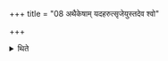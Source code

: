 +++
title = "08 अथैकेषाम् यदहरुत्सृजेयुस्तदेव श्वो"

+++

<details><summary>थिते</summary>

अथैकेषाम् । यदहरुत्सृजेयुस्तदेव श्वो भूत उपेयुः ८
</details>
